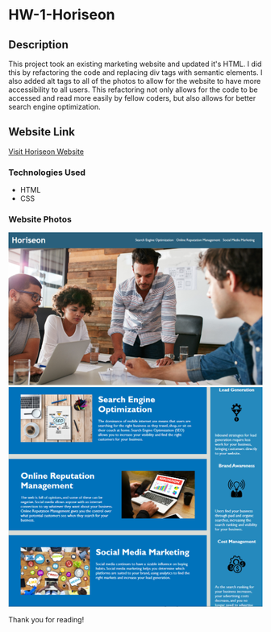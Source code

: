 # HW-1-Horiseon

## Description

This project took an existing marketing website and updated it's HTML. I did this by refactoring the code and replacing div tags with semantic elements. I also added alt tags to all of the photos to allow for the website to have more accessibility to all users. This refactoring not only allows for the code to be accessed and read more easily by fellow coders, but also allows for better search engine optimization.    


## Website Link
[Visit Horiseon Website](https://estilbee.github.io/HW-1-Horiseon/)


### Technologies Used
<ul>
   <li> HTML </li>
   <li> CSS </li>
</ul>

### Website Photos

![horiseon screenshot 1](./assets/images/horiseon1.PNG) 
![horiseon screenshot 2](./assets/images/horiseon2.PNG)



Thank you for reading!